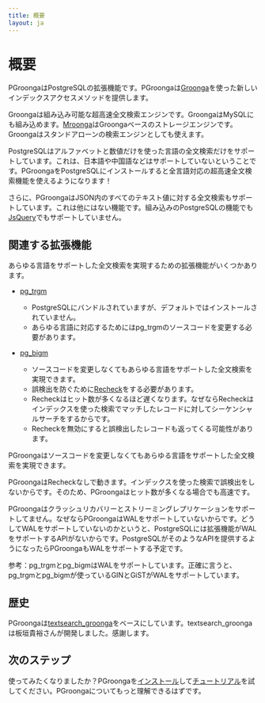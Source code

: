 ```yaml
---
title: 概要
layout: ja
---
```


# 概要

PGroongaはPostgreSQLの拡張機能です。PGroongaは[Groonga](http://groonga.org/ja/)を使った新しいインデックスアクセスメソッドを提供します。

Groongaは組み込み可能な超高速全文検索エンジンです。GroongaはMySQLにも組み込めます。[Mroonga](http://mroonga.org/ja/)はGroongaベースのストレージエンジンです。Groongaはスタンドアローンの検索エンジンとしても使えます。 

PostgreSQLはアルファベットと数値だけを使った言語の全文検索だけをサポートしています。これは、日本語や中国語などはサポートしていないということです。PGroongaをPostgreSQLにインストールすると全言語対応の超高速全文検索機能を使えるようになります！

さらに、PGroongaはJSON内のすべてのテキスト値に対する全文検索もサポートしています。これは他にはない機能です。組み込みのPostgreSQLの機能でも[JsQuery](https://github.com/postgrespro/jsquery)でもサポートしていません。

## 関連する拡張機能

あらゆる言語をサポートした全文検索を実現するための拡張機能がいくつかあります。

  * [pg_trgm](http://www.postgresql.org/docs/current/static/pgtrgm.html)
    * PostgreSQLにバンドルされていますが、デフォルトではインストールされていません。
    * あらゆる言語に対応するためにはpg\_trgmのソースコードを変更する必要があります。

  * [pg_bigm](http://pgbigm.osdn.jp/)
    * ソースコードを変更しなくてもあらゆる言語をサポートした全文検索を実現できます。
    * 誤検出を防ぐために[Recheck](http://pgbigm.osdn.jp/pg_bigm-1-1.html#enable_recheck)をする必要があります。
    * Recheckはヒット数が多くなるほど遅くなります。なぜならRecheckはインデックスを使った検索でマッチしたレコードに対してシーケンシャルサーチをするからです。
    * Recheckを無効にすると誤検出したレコードも返ってくる可能性があります。

PGroongaはソースコードを変更しなくてもあらゆる言語をサポートした全文検索を実現できます。

PGroongaはRecheckなしで動きます。インデックスを使った検索で誤検出をしないからです。そのため、PGroongaはヒット数が多くなる場合でも高速です。

PGroongaはクラッシュリカバリーとストリーミングレプリケーションをサポートしてません。なぜならPGroongaはWALをサポートしていないからです。どうしてWALをサポートしていないのかというと、PostgreSQLには拡張機能がWALをサポートするAPIがないからです。PostgreSQLがそのようなAPIを提供するようになったらPGroongaもWALをサポートする予定です。

参考：pg\_trgmとpg\_bigmはWALをサポートしています。正確に言うと、pg\_trgmとpg\_bigmが使っているGINとGiSTがWALをサポートしています。

## 歴史

PGroongaは[textsearch_groonga](http://textsearch-ja.projects.pgfoundry.org/textsearch_groonga.html)をベースにしています。textsearch\_groongaは板垣貴裕さんが開発しました。感謝します。

## 次のステップ

使ってみたくなりましたか？PGroongaを[インストール](../install/)して[チュートリアル](../tutorial/)を試してください。PGroongaについてもっと理解できるはずです。
